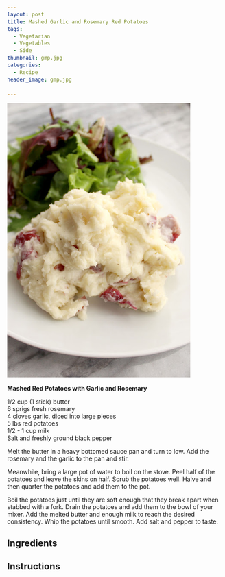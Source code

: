 ```yaml
---
layout: post
title: Mashed Garlic and Rosemary Red Potatoes
tags:
  - Vegetarian
  - Vegetables
  - Side
thumbnail: gmp.jpg
categories:
  - Recipe
header_image: gmp.jpg

---
```


![Image of Mashed Garlic and Rosemary Red Potatoes.](/upload/gmp.jpg)

**Mashed Red Potatoes with Garlic and Rosemary**  
  
1/2 cup (1 stick) butter  
6 sprigs fresh rosemary  
4 cloves garlic, diced into large pieces  
5 lbs red potatoes  
1/2 - 1 cup milk  
Salt and freshly ground black pepper  
  
Melt the butter in a heavy bottomed sauce pan and turn to low. Add the rosemary and the garlic to the pan and stir.  
  
Meanwhile, bring a large pot of water to boil on the stove. Peel half of the potatoes and leave the skins on half. Scrub the potatoes well. Halve and then quarter the potatoes and add them to the pot.  
  
Boil the potatoes just until they are soft enough that they break apart when stabbed with a fork. Drain the potatoes and add them to the bowl of your mixer. Add the melted butter and enough milk to reach the desired consistency. Whip the potatoes until smooth. Add salt and pepper to taste.

## Ingredients



## Instructions







